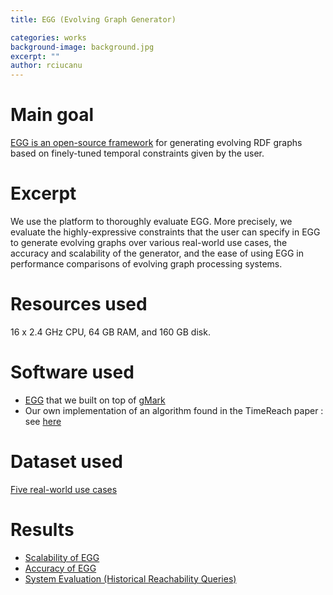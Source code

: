 ```yaml
---
title: EGG (Evolving Graph Generator)

categories: works
background-image: background.jpg
excerpt: ""
author: rciucanu
---
```


# Main goal

[EGG is an open-source framework](https://github.com/karimalami7/EGG) for generating evolving RDF graphs based on finely-tuned temporal constraints given by the user.

# Excerpt

We use the platform to thoroughly evaluate EGG. More precisely, we evaluate the highly-expressive constraints that the user can specify in EGG to generate evolving graphs over various real-world use cases, the accuracy and scalability of the generator, and the ease of using EGG in performance comparisons of evolving graph processing systems.

# Resources used

16 x 2.4 GHz CPU, 64 GB RAM, and 160 GB disk.

# Software used 

- [EGG](https://github.com/karimalami7/EGG) that we built on top of [gMark](https://github.com/graphMark/gmark)
- Our own implementation of an algorithm found in the TimeReach paper : see [here](http://openproceedings.org/2015/conf/edbt/paper-89.pdf)

# Dataset used

[Five real-world use cases](https://github.com/karimalami7/EGG/tree/master/use_cases)

# Results

 - [Scalability of EGG](https://github.com/karimalami7/EGG/wiki/Scalability)
 - [Accuracy of EGG](https://github.com/karimalami7/EGG/wiki)
 - [System Evaluation (Historical Reachability Queries)](https://github.com/karimalami7/EGG/wiki/System-Evaluation:-Historical-Reachability-Queries)